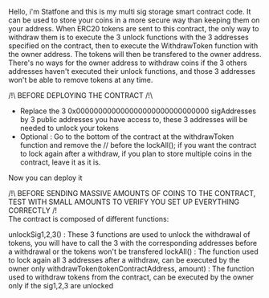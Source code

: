 Hello, i'm Statfone and this is my multi sig storage smart contract code.
It can be used to store your coins in a more secure way than keeping them on your address.
When ERC20 tokens are sent to this contract, the only way to withdraw them is to execute the 3 unlock functions with the 3 addresses specified on the contract, then to execute the WithdrawToken function with the owner address. The tokens will then be transfered to the owner address.
There's no ways for the owner address to withdraw coins if the 3 others addresses haven't executed their unlock functions, and those 3 addresses won't be able to remove tokens at any time.

/!\ BEFORE DEPLOYING THE CONTRACT /!\
- Replace the 3 0x000000000000000000000000000000 sigAddresses by 3 public addresses you have access to, these 3 addresses will be needed to unlock your tokens
- Optional : Go to the bottom of the contract at the withdrawToken function and remove the // before the lockAll(); if you want the contract to lock again after a withdraw, if you plan to store multiple coins in the contract, leave it as it is.

Now you can deploy it

/!\ BEFORE SENDING MASSIVE AMOUNTS OF COINS TO THE CONTRACT, TEST WITH SMALL AMOUNTS TO VERIFY YOU SET UP EVERYTHING CORRECTLY /!\
The contract is composed of different functions:

unlockSig1,2,3() : These 3 functions are used to unlock the withdrawal of tokens, you will have to call the 3 with the corresponding addresses before a withdrawal or the tokens won't be transfered
lockAll() : The function used to lock again all 3 addresses after a withdraw, can be executed by the owner only
withdrawToken(tokenContractAddress, amount) : The function used to withdraw tokens from the contract, can be executed by the owner only if the sig1,2,3 are unlocked
